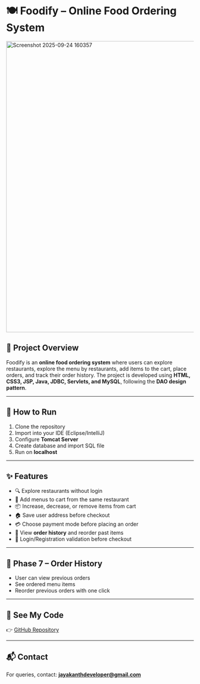 # 🍽️ Foodify – Online Food Ordering System

<img width="787" height="780" alt="Screenshot 2025-09-24 160357" src="https://github.com/user-attachments/assets/8c4f1b55-5124-424d-a611-00a080007de4" />

## 📌 Project Overview

Foodify is an **online food ordering system** where users can explore restaurants, explore the menu by restaurants, add items to the cart, place orders, and track their order history.
The project is developed using **HTML, CSS3, JSP, Java, JDBC, Servlets, and MySQL**, following the **DAO design pattern**.

---

## 🚀 How to Run

1. Clone the repository
2. Import into your IDE (Eclipse/IntelliJ)
3. Configure **Tomcat Server**
4. Create database and import SQL file
5. Run on **localhost**

---

## ✨ Features

* 🔍 Explore restaurants without login
* 🛒 Add menus to cart from the same restaurant
* 📦 Increase, decrease, or remove items from cart
* 🏠 Save user address before checkout
* 💳 Choose payment mode before placing an order
* 📜 View **order history** and reorder past items
* 🔐 Login/Registration validation before checkout

---

## 📂 Phase 7 – Order History

* User can view previous orders
* See ordered menu items
* Reorder previous orders with one click

---

## 🔗 See My Code

👉 [GitHub Repository](https://github.com/jayakanthDeveloper/Foodify)

---

## 📬 Contact

For queries, contact: **[jayakanthdeveloper@gmail.com](mailto:jayakanthdeveloper@gmail.com)**
